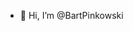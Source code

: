 - 👋 Hi, I’m @BartPinkowski
<!---
BartPinkowski/BartPinkowski is a ✨ special ✨ repository because its `README.md` (this file) appears on your GitHub profile.
You can click the Preview link to take a look at your changes.
--->
